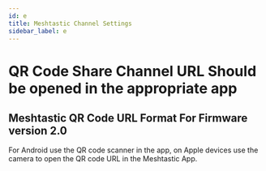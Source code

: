 ```yaml
---
id: e
title: Meshtastic Channel Settings
sidebar_label: e
---
```


<head>
    <meta property="og:title" content="Meshtastic Channel Settings" />
    <meta property="og:site_name" content="Meshtastic.org" />
</head>

# QR Code Share Channel URL Should be opened in the appropriate app

## Meshtastic QR Code URL Format For Firmware version 2.0

For Android use the QR code scanner in the app, on Apple devices use the camera to open the QR code URL in the Meshtastic App.
